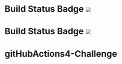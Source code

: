 # Build Status Badge ![](https://github.com/ndavarpanah/gitHubActions4-Challenge/workflows/CICDPipeline/badge.svg)
# Build Status Badge ![](https://github.com/ndavarpanah/gitHubActions4-2/workflows/Pipeline/badge.svg)
# gitHubActions4-Challenge


